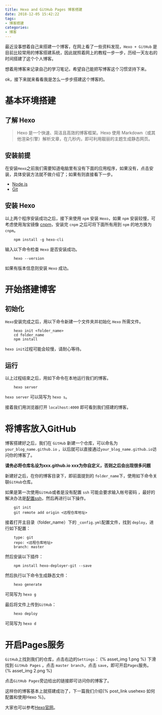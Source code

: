 ```yaml
---
title: Hexo and GitHub Pages 博客搭建
date: 2018-12-05 15:42:22
tags:
- 博客搭建
categories:
- 博客
---
```

最近没事想着自己来搭建一个博客，在网上看了一些资料发现，`Hexo + GitHub` 是目前比较常用的博客搭建系统，因此就照着网上的教程一步一步，历经一天左右的时间搭建了这个个人博客。

想着用博客来记录自己的学习笔记，希望自己能把写博客这个习惯坚持下来。

ok，接下来就来看看我是怎么一步步搭建这个博客的。

# 基本环境搭建

## 了解 Hexo
> Hexo 是一个快速、简洁且高效的博客框架。Hexo 使用 Markdown（或其他渲染引擎）解析文章，在几秒内，即可利用靓丽的主题生成静态网页。

## 安装前提

在安装`Hexo`之前我们需要知道电脑里有没有下面的应用程序，如果没有，点击安装，具体安装方法就不做介绍了；如果有则直接看下一步。
- [Node.js](https://nodejs.org/en/)
- [Git](https://git-scm.com/)

## 安装 Hexo

以上两个程序安装成功之后，接下来使用 `npm` 安装 `Hexo`，如果 `npm` 安装较慢，可考虑使用淘宝镜像 [cnpm](https://npm.taobao.org/)，安装完 `cnpm` 之后可将下面所有用到 `npm` 的地方换为`cnpm`。
```
    npm install -g hexo-cli
```
输入以下命令检查 `Hexo` 是否安装成功。
```
    hexo --version
```
如果有版本信息则安装 `Hexo` 成功。

# 开始搭建博客

## 初始化
`Hexo`安装完成之后，用以下命令新建一个文件夹并初始化 `Hexo` 所需文件。
```
    hexo init <folder_name>
    cd folder_name
    npm install
```
`hexo init`过程可能会较慢，请耐心等待。

## 运行
以上过程结束之后，用如下命令在本地运行我们的博客。
```
    hexo server
```
` hexo server ` 可以简写为 `hexo s`。

接着我们用浏览器打开 `localhost:4000` 即可看到我们搭建的博客。

# 将博客放入GitHub
博客搭建好之后，我们在 `GitHub` 新建一个仓库，可以命名为 `your_blog_name.github.io` ，以后就可以直接通过`your_blog_name.github.io`访问你的博客了。

**请务必将仓库名设为xxx.github.io xxx为你自定义，否则之后会出现很多问题**

新建好之后，在你的博客目录下，即前面提到的 `folder_name`下，使用如下命令关联`GitHub`仓库。

如果是第一次使用`GitHub`或者是没有配置 `ssh` 可能会要求输入帐号密码 ，最好的解决办法是[配置ssh](https://segmentfault.com/a/1190000002645623)，然后再进行以下操作。
```
    git init
    git remote add origin <远程仓库地址>
```

接着打开主目录（folder_name）下的 `_config.yml`配置文件，找到 `deploy`，进行如下配置：
```
    type: git
    repo: <远程仓库地址>
    branch: master
```
然后安装以下插件：
```
    npm install hexo-deployer-git --save
```
然后执行以下命令生成静态文件：
```
    hexo generate
```
可简写为 `hexo g`

最后将文件上传到`GitHub`：
```
    hexo deploy
```
可简写为 `hexo d`

# 开启Pages服务
`GitHub`上找到我们的仓库，点击右边的`Settings`：
{% asset_img 1.png %}
下滑找到 `GitHub Pages` ，点击 `master branch`，点击 `save`，即可开启`Pages`服务。
{% asset_img 2.png %}

点击`GitHub Pages`旁边给出的链接即可访问你的博客了。



这样你的博客基本上就搭建成功了，下一篇我们介绍{% post_link usehexo 如何配置和使用Hexo %}。

大家也可以参考[Hexo官网](https://hexo.io/zh-cn/)。



